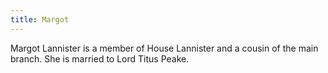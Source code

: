 ```yaml
---
title: Margot
---
```


Margot Lannister is a member of House Lannister and a cousin of the main branch. She is married to Lord Titus Peake.


